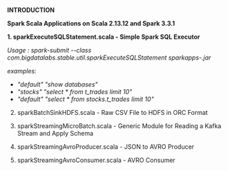 **INTRODUCTION**

**Spark Scala Applications on Scala 2.13.12 and Spark 3.3.1**

**1. sparkExecuteSQLStatement.scala - Simple Spark SQL Executor**

_Usage : spark-submit --class com.bigdatalabs.stable.util.sparkExecuteSQLStatement sparkapps-.jar <dbName> <Prepared SQL>_

_examples: <dbName> <Prepared SQL>_

* _"default" "show databases"_
* _"stocks" "select * from t_trades limit 10"_
* _"default" "select * from stocks.t_trades limit 10"_

2. sparkBatchSinkHDFS.scala - Raw CSV File to HDFS in ORC Format
 

3. sparkStreamingMicroBatch.scala - Generic Module for Reading a Kafka Stream and Apply Schema


4. sparkStreamingAvroProducer.scala - JSON to AVRO Producer


5. sparkStreamingAvroConsumer.scala - AVRO Consumer